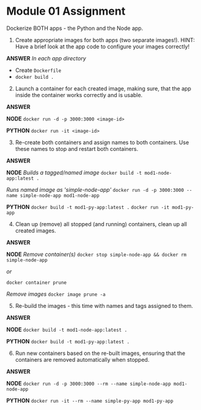 # Module 01 Assignment

Dockerize BOTH apps - the Python and the Node app.

1. Create appropriate images for both apps (two separate images!).
HINT: Have a brief look at the app code to configure your images correctly!

**ANSWER** 
_In each app directory_
- Create `Dockerfile`
- `docker build .` 

2. Launch a container for each created image, making sure, 
that the app inside the container works correctly and is usable.

**ANSWER**

**NODE** 
`docker run -d -p 3000:3000 <image-id>`

**PYTHON**
`docker run -it <image-id>`

3) Re-create both containers and assign names to both containers.
Use these names to stop and restart both containers.

**ANSWER**

**NODE** 
_Builds a tagged/named image_
`docker build -t mod1-node-app:latest .`

_Runs named image as 'simple-node-app'_
`docker run -d -p 3000:3000 --name simple-node-app mod1-node-app`

**PYTHON**
`docker build -t mod1-py-app:latest .`
`docker run -it mod1-py-app`

4) Clean up (remove) all stopped (and running) containers, 
clean up all created images.

**ANSWER**

**NODE**
_Remove container(s)_
`docker stop simple-node-app && docker rm simple-node-app` 

_or_ 

`docker container prune`

_Remove images_
`docker image prune -a`

5) Re-build the images - this time with names and tags assigned to them.

**ANSWER** 

**NODE**
`docker build -t mod1-node-app:latest .`

**PYTHON**
`docker build -t mod1-py-app:latest .`

6) Run new containers based on the re-built images, ensuring that the containers
are removed automatically when stopped.

**ANSWER**

**NODE**
`docker run -d -p 3000:3000 --rm --name simple-node-app mod1-node-app`

**PYTHON**
`docker run -it --rm --name simple-py-app mod1-py-app`